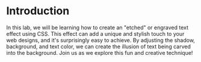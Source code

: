 # Introduction

In this lab, we will be learning how to create an "etched" or engraved text effect using CSS. This effect can add a unique and stylish touch to your web designs, and it's surprisingly easy to achieve. By adjusting the shadow, background, and text color, we can create the illusion of text being carved into the background. Join us as we explore this fun and creative technique!
